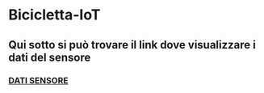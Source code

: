 # Bicicletta-IoT
## Qui sotto si può trovare il link dove visualizzare i dati del sensore
### [DATI SENSORE](https://andreameneghesso.github.io/Bicicletta-IoT/file_html.html)
